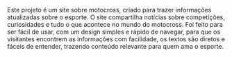 Este projeto é um site sobre motocross, criado para trazer informações atualizadas sobre o esporte. O site compartilha notícias sobre competições, curiosidades e tudo o que acontece no mundo do motocross. Foi feito para ser fácil de usar, com um design simples e rápido de navegar, para que os visitantes encontrem as informações com facilidade, os textos são diretos e fáceis de entender, trazendo conteúdo relevante para quem ama o esporte.


